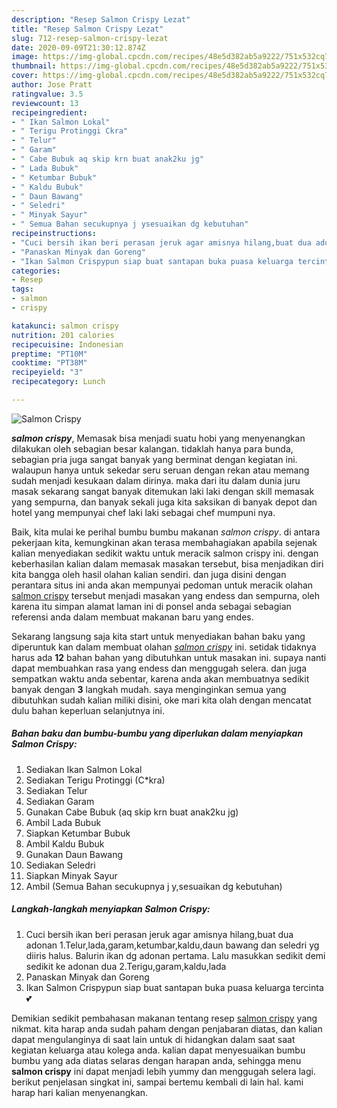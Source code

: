 ```yaml
---
description: "Resep Salmon Crispy Lezat"
title: "Resep Salmon Crispy Lezat"
slug: 712-resep-salmon-crispy-lezat
date: 2020-09-09T21:30:12.874Z
image: https://img-global.cpcdn.com/recipes/48e5d382ab5a9222/751x532cq70/salmon-crispy-foto-resep-utama.jpg
thumbnail: https://img-global.cpcdn.com/recipes/48e5d382ab5a9222/751x532cq70/salmon-crispy-foto-resep-utama.jpg
cover: https://img-global.cpcdn.com/recipes/48e5d382ab5a9222/751x532cq70/salmon-crispy-foto-resep-utama.jpg
author: Jose Pratt
ratingvalue: 3.5
reviewcount: 13
recipeingredient:
- " Ikan Salmon Lokal"
- " Terigu Protinggi Ckra"
- " Telur"
- " Garam"
- " Cabe Bubuk aq skip krn buat anak2ku jg"
- " Lada Bubuk"
- " Ketumbar Bubuk"
- " Kaldu Bubuk"
- " Daun Bawang"
- " Seledri"
- " Minyak Sayur"
- " Semua Bahan secukupnya j ysesuaikan dg kebutuhan"
recipeinstructions:
- "Cuci bersih ikan beri perasan jeruk agar amisnya hilang,buat dua adonan 1.Telur,lada,garam,ketumbar,kaldu,daun bawang dan seledri yg diiris halus. Balurin ikan dg adonan pertama. Lalu masukkan sedikit demi sedikit ke adonan dua 2.Terigu,garam,kaldu,lada"
- "Panaskan Minyak dan Goreng"
- "Ikan Salmon Crispypun siap buat santapan buka puasa keluarga tercinta💕"
categories:
- Resep
tags:
- salmon
- crispy

katakunci: salmon crispy 
nutrition: 201 calories
recipecuisine: Indonesian
preptime: "PT10M"
cooktime: "PT38M"
recipeyield: "3"
recipecategory: Lunch

---
```



![Salmon Crispy](https://img-global.cpcdn.com/recipes/48e5d382ab5a9222/751x532cq70/salmon-crispy-foto-resep-utama.jpg)

<b><i>salmon crispy</i></b>, Memasak bisa menjadi suatu hobi yang menyenangkan dilakukan oleh sebagian besar kalangan. tidaklah hanya para bunda, sebagian pria juga sangat banyak yang berminat dengan kegiatan ini. walaupun hanya untuk sekedar seru seruan dengan rekan atau memang sudah menjadi kesukaan dalam dirinya. maka dari itu dalam dunia juru masak sekarang sangat banyak ditemukan laki laki dengan skill memasak yang sempurna, dan banyak sekali juga kita saksikan di banyak depot dan hotel yang mempunyai chef laki laki sebagai chef mumpuni nya.



Baik, kita mulai ke perihal bumbu bumbu makanan <i>salmon crispy</i>. di antara pekerjaan kita, kemungkinan akan terasa membahagiakan apabila sejenak kalian menyediakan sedikit waktu untuk meracik salmon crispy ini. dengan keberhasilan kalian dalam memasak masakan tersebut, bisa menjadikan diri kita bangga oleh hasil olahan kalian sendiri. dan juga disini dengan perantara situs ini anda akan mempunyai pedoman untuk meracik olahan <u>salmon crispy</u> tersebut menjadi masakan yang endess dan sempurna, oleh karena itu simpan alamat laman ini di ponsel anda sebagai sebagian referensi anda dalam membuat makanan baru yang endes.


Sekarang langsung saja kita start untuk menyediakan bahan baku yang diperuntuk kan dalam membuat olahan <u><i>salmon crispy</i></u> ini. setidak tidaknya harus ada <b>12</b> bahan bahan yang dibutuhkan untuk masakan ini. supaya nanti dapat membuahkan rasa yang endess dan menggugah selera. dan juga sempatkan waktu anda sebentar, karena anda akan membuatnya sedikit banyak dengan <b>3</b> langkah mudah. saya menginginkan semua yang dibutuhkan sudah kalian miliki disini, oke mari kita olah dengan mencatat dulu bahan keperluan selanjutnya ini.

<!--inarticleads1-->

##### Bahan baku dan bumbu-bumbu yang diperlukan dalam menyiapkan Salmon Crispy:

1. Sediakan  Ikan Salmon Lokal
1. Sediakan  Terigu Protinggi (C*kra)
1. Sediakan  Telur
1. Sediakan  Garam
1. Gunakan  Cabe Bubuk (aq skip krn buat anak2ku jg)
1. Ambil  Lada Bubuk
1. Siapkan  Ketumbar Bubuk
1. Ambil  Kaldu Bubuk
1. Gunakan  Daun Bawang
1. Sediakan  Seledri
1. Siapkan  Minyak Sayur
1. Ambil  (Semua Bahan secukupnya j y,sesuaikan dg kebutuhan)




<!--inarticleads2-->

##### Langkah-langkah menyiapkan Salmon Crispy:

1. Cuci bersih ikan beri perasan jeruk agar amisnya hilang,buat dua adonan 1.Telur,lada,garam,ketumbar,kaldu,daun bawang dan seledri yg diiris halus. Balurin ikan dg adonan pertama. Lalu masukkan sedikit demi sedikit ke adonan dua 2.Terigu,garam,kaldu,lada
1. Panaskan Minyak dan Goreng
1. Ikan Salmon Crispypun siap buat santapan buka puasa keluarga tercinta💕




Demikian sedikit pembahasan makanan tentang resep <u>salmon crispy</u> yang nikmat. kita harap anda sudah paham dengan penjabaran diatas, dan kalian dapat mengulanginya di saat lain untuk di hidangkan dalam saat saat kegiatan keluarga atau kolega anda. kalian dapat menyesuaikan bumbu bumbu yang ada diatas selaras dengan harapan anda, sehingga menu <b>salmon crispy</b> ini dapat menjadi lebih yummy dan menggugah selera lagi. berikut penjelasan singkat ini, sampai bertemu kembali di lain hal. kami harap hari kalian menyenangkan.

